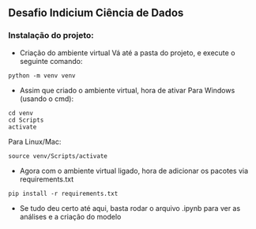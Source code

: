 ## Desafio Indicium Ciência de Dados

### Instalação do projeto:

- Criação do ambiente virtual
Vá até a pasta do projeto, e execute o seguinte comando:
```
python -m venv venv
```

- Assim que criado o ambiente virtual, hora de ativar
Para Windows (usando o cmd):
```
cd venv
cd Scripts
activate
```
Para Linux/Mac:
```
source venv/Scripts/activate
```

- Agora com o ambiente virtual ligado, hora de adicionar os pacotes via requirements.txt
```
pip install -r requirements.txt
```

- Se tudo deu certo até aqui, basta rodar o arquivo .ipynb para ver as análises e a criação do modelo

